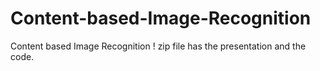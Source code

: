 # Content-based-Image-Recognition
Content based Image Recognition
! zip file has the presentation and the code. 
